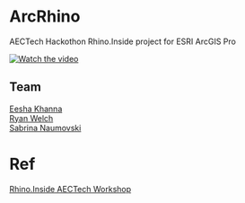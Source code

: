 # ArcRhino

AECTech Hackothon Rhino.Inside project for ESRI ArcGIS Pro

[![Watch the video](https://github.com/nicoazel/ArcRhino/blob/master/Presentation%20Materials/Video%20frame.png)](https://vimeo.com/367573952)


## Team

[Eesha Khanna](https://mysite.kierantimberlake.com/User%20Photos/Profile%20Pictures/666_MThumb.jpg)\
[Ryan Welch](https://mysite.kierantimberlake.com/User%20Photos/Profile%20Pictures/470_MThumb.jpg)\
[Sabrina Naumovski](https://mysite.kierantimberlake.com/User%20Photos/Profile%20Pictures/659_MThumb.jpg)

# Ref 

[Rhino.Inside AECTech Workshop](https://github.com/mcneel/Rhino.Inside-Workshop)